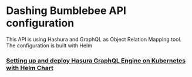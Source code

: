 # Dashing Bumblebee API configuration

This API is using Hashura and GraphQL as Object Relation Mapping tool.
The configuration is built with Helm

### [Setting up and deploy Hasura GraphQL Engine on Kubernetes with Helm Chart](https://hasura.io/docs/latest/deployment/deployment-guides/kubernetes-helm/)




